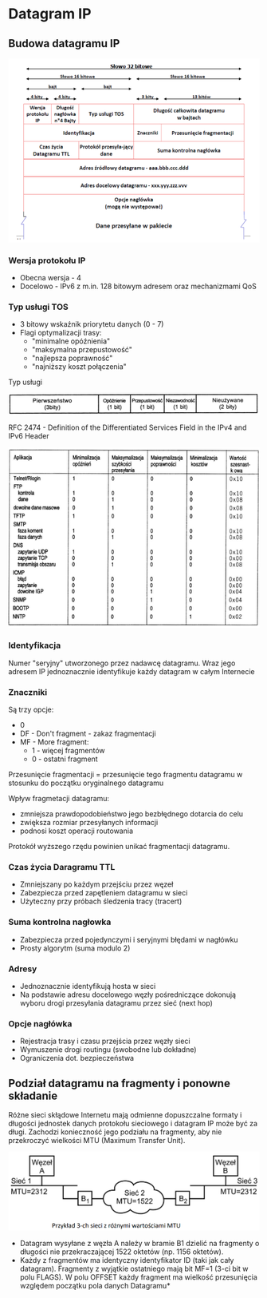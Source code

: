 # Datagram IP

## Budowa datagramu IP

![Wizualizacja budowy datagramu IP](datagram_IP_budowa.png)

### Wersja protokołu IP

- Obecna wersja - 4
- Docelowo - IPv6 z m.in. 128 bitowym adresem oraz mechanizmami QoS

### Typ usługi TOS

- 3 bitowy wskaźnik priorytetu danych (0 - 7)
- Flagi optymalizacji trasy:
  - "minimalne opóźnienia"
  - "maksymalna przepustowość"
  - "najlepsza poprawność"
  - "najniższy koszt połączenia"

Typ usługi

![Wizualizacja budowy datagramu IP](typ_uslugi_TOS.png)

RFC 2474 - Definition of the Differentiated Services Field in the IPv4 and IPv6 Header

![Wizualizacja budowy datagramu IP](przyklady_TOS.png)

### Identyfikacja

Numer "seryjny" utworzonego przez nadawcę datagramu. Wraz jego adresem IP jednoznacznie identyfikuje każdy datagram w całym Internecie

### Znaczniki

Są trzy opcje:

- 0
- DF - Don't fragment - zakaz fragmentacji
- MF - More fragment:
  - 1 - więcej fragmentów
  - 0 - ostatni fragment

Przesunięcie fragmentacji = przesunięcie tego fragmentu datagramu w stosunku do początku oryginalnego datagramu

Wpływ fragmetacji datagramu:

- zmniejsza prawdopodobieństwo jego bezbłędnego dotarcia do celu
- zwiększa rozmiar przesyłanych informacji
- podnosi koszt operacji routowania

Protokół wyższego rzędu powinien unikać fragmentacji datagramu.

### Czas życia Daragramu TTL

- Zmniejszany po każdym przejściu przez węzeł
- Zabezpiecza przed zapętleniem datagramu w sieci
- Użyteczny przy próbach śledzenia tracy (tracert)

### Suma kontrolna nagłowka

- Zabezpiecza przed pojedynczymi i seryjnymi błędami w nagłówku
- Prosty algorytm (suma modulo 2)

### Adresy

- Jednoznacznie identyfikują hosta w sieci
- Na podstawie adresu docelowego węzły pośredniczące dokonują wyboru drogi przesyłania datagramu przez sieć (next hop)

### Opcje nagłówka

- Rejestracja trasy i czasu przejścia przez węzły sieci
- Wymuszenie drogi routingu (swobodne lub dokładne)
- Ograniczenia dot. bezpieczeństwa

## Podział datagramu na fragmenty i ponowne składanie

Różne sieci skłądowe Internetu mają odmienne dopuszczalne formaty i długości jednostek danych protokołu sieciowego i datagram IP może być za długi. Zachodzi konieczność jego podziału na fragmenty, aby nie przekroczyć wielkości MTU (Maximum Transfer Unit).

![Wizualizacja budowy datagramu IP](datagram_IP_podzial.png)

- Datagram wysyłane z węzła A należy w bramie B1 dzielić na fragmenty o długości nie przekraczającej 1522 oktetów (np. 1156 oktetów).
- Każdy z fragmentów ma identyczny identyfikator ID (taki jak cały datagram). Fragmenty z wyjątkie ostatniego mają bit MF=1 (3-ci bit w polu FLAGS). W polu OFFSET każdy fragment ma wielkość przesunięcia względem początku pola danych Datagramu*
